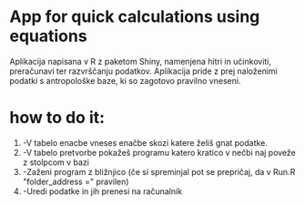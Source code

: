 # App for quick calculations using equations

Aplikacija napisana v R z paketom Shiny, namenjena hitri in učinkoviti, preračunavi ter razvrščanju podatkov.
Aplikacija pride z prej naloženimi podatki s antropološke baze, ki so zagotovo pravilno vneseni.

# how to do it:
1.  -V tabelo enacbe vneses enačbe skozi katere želiš gnat podatke.
2.  -V tabelo pretvorbe pokažeš programu katero kratico v nečbi naj poveže z stolpcom v bazi
3.  -Zaženi program z bližnjico (če si spreminjal pot se prepričaj, da v Run.R "folder_address =" pravilen)
4.  -Uredi podatke in jih prenesi na računalnik
